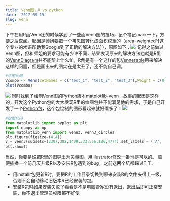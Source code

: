 ```yaml
---
title: Venn图，R vs python
date: '2017-09-19'
slug: venn
---
```

下午在用R画Venn图的时候学到了一些画Venn图的技巧，记个笔记mark一下，方便之后查阅。起因是师姐要把一个韦恩图转化成面积权重的（area-weighted^[这个专业的术语帮助我Google到了正确的解决方法]），原图如下：![](/images/2017-9-19-venn-1.png)
记得之前做过Venn图，但和师姐的要求可能有少许不同，结果发现原来的解决方法也就是R里的[VennDiagram](https://cran.r-project.org/web/packages/VennDiagram/index.html)并不能帮上什么忙，R倒是有一个这样的包[Vennerable](https://github.com/js229/Vennerable)用来解决这样的问题，但是画出来的图实在是太丑了，还不能自己调。
```r
#绘图代码
Vcombo <- Venn(SetNames = c("test_1", "test_2", "test_3"),Weight = c(0, 2037,382,1409,333,556,120,4774))
plot(Vcombo)
```
![](/images/2017-9-19-venn-2.png)
同时找到了绘制Venn图的Python版本[matplotlib-venn](https://pypi.python.org/pypi/matplotlib-venn)，故事的起因是这样的，开发这个Python包的大大发现R里的绘图包并不能满足他的需求，于是自己开发了一个[Python包](http://fouryears.eu/2012/10/13/venn-diagrams-in-python/)，这个包绘制的图形看起来就好看多了：![](/images/2017-9-19-venn-3.png)
```Python
#绘图代码
from matplotlib import pyplot as plt
import numpy as np
from matplotlib_venn import venn3, venn3_circles
plt.figure(figsize=(4,4))
v = venn3(subsets=(2307,382,1409,333,556,120,4774),set_labels = ('A', 'B', 'C'))
plt.show()
```
当然，你要是说把R里的图导出为矢量图，用Illustrator修改一番也是可以的。
顺便插播一个前几天升级R以及安装R包遇到的bug，之前这两个坑都踩过T_T：
* 用installr包更新R时，要把R的工作目录切换到原来安装R的文件夹得上一级，否则不会自动移动旧版本R已经安装的包。
* 安装R包时如果安装失败了看看是不是电脑管家没有退出，退出后即可正常安装，你不退出管理员权限都不好使。
